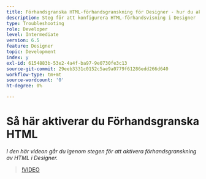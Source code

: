 ```yaml
---
title: Förhandsgranska HTML-förhandsgranskning för Designer - hur du aktiverar Förhandsgranska HTML
description: Steg för att konfigurera HTML-förhandsvisning i Designer
type: Troubleshooting
role: Developer
level: Intermediate
version: 6.5
feature: Designer
topic: Development
index: y
exl-id: 6154883b-53e2-4a4f-ba97-9e0730fe3c13
source-git-commit: 29eeb3331c0152c5ae9a0779f61286edd266d640
workflow-type: tm+mt
source-wordcount: '0'
ht-degree: 0%

---
```



# Så här aktiverar du Förhandsgranska HTML

*I den här videon går du igenom stegen för att aktivera förhandsgranskning av HTML i Designer.*

>[!VIDEO](https://video.tv.adobe.com/v/335498?quality=9&learn=on)
